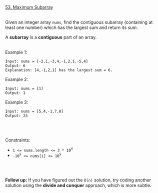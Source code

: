 [53. Maximum Subarray](https://leetcode.com/problems/maximum-subarray/)
<br>
<br>

Given an integer array `nums`, find the contiguous subarray (containing at least one number) which has the largest sum and return *its sum*.

A **subarray** is a **contiguous** part of an array.
<br>
<br>

Example 1:

```
Input: nums = [-2,1,-3,4,-1,2,1,-5,4]
Output: 6
Explanation: [4,-1,2,1] has the largest sum = 6.
```

Example 2:

```
Input: nums = [1]
Output: 1
```

Example 3:

```
Input: nums = [5,4,-1,7,8]
Output: 23
```
<br>
<br>

Constraints:

+    `1 <= nums.length <= 3 * 10`<sup>`4`</sup>
+    `-10`<sup>`5`</sup>` <= nums[i] <= 10`<sup>`5`</sup>
<br>
<br>

**Follow up:** If you have figured out the `O(n)` solution, try coding another solution using the **divide and conquer** approach, which is more subtle.

